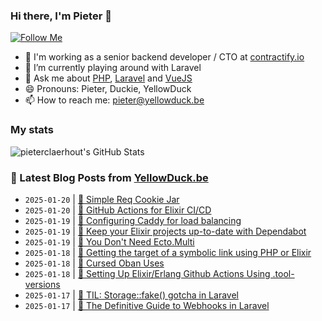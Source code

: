 ### Hi there, I'm Pieter 👋  
[![Follow Me](https://img.shields.io/github/followers/pieterclaerhout?label=Follow&style=social)](https://github.com/pieterclaerhout)

- 🏢 I'm working as a senior backend developer / CTO at [contractify.io](https://contractify.io)
- 🌱 I’m currently playing around with Laravel
- 💬 Ask me about [PHP](https://php.net), [Laravel](http://laravel.com) and [VueJS](https://vuejs.org)
- 😄 Pronouns: Pieter, Duckie, YellowDuck
- 📫 How to reach me: pieter@yellowduck.be

### My stats

![pieterclaerhout's GitHub Stats](https://github-readme-stats.vercel.app/api?username=pieterclaerhout&show_icons=true&count_private=true&line_height=40)

### 📩 Latest Blog Posts from [YellowDuck.be](https://www.yellowduck.be/)
<!-- BLOG-POST-LIST:START -->
- `2025-01-20` | [🔗 Simple Req Cookie Jar](https://www.yellowduck.be/posts/simple-req-cookie-jar)  
- `2025-01-20` | [🔗 GitHub Actions for Elixir CI/CD](https://www.yellowduck.be/posts/github-actions-for-elixir-ci-cd)  
- `2025-01-19` | [🐥 Configuring Caddy for load balancing](https://www.yellowduck.be/posts/configuring-caddy-for-load-balancing)  
- `2025-01-19` | [🔗 Keep your Elixir projects up-to-date with Dependabot](https://www.yellowduck.be/posts/keep-your-elixir-projects-up-to-date-with-dependabot)  
- `2025-01-19` | [🔗 You Don&#39;t Need Ecto.Multi](https://www.yellowduck.be/posts/you-dont-need-ecto-multi)  
- `2025-01-18` | [🐥 Getting the target of a symbolic link using PHP or Elixir](https://www.yellowduck.be/posts/getting-the-target-of-a-symbolic-link-using-php-or-elixir)  
- `2025-01-18` | [🔗 Cursed Oban Uses](https://www.yellowduck.be/posts/cursed-oban-uses)  
- `2025-01-18` | [🔗 Setting Up Elixir/Erlang Github Actions Using .tool-versions](https://www.yellowduck.be/posts/setting-up-elixir-erlang-github-actions-using-tool-versions)  
- `2025-01-17` | [🐥 TIL: Storage::fake&lpar;&rpar; gotcha in Laravel](https://www.yellowduck.be/posts/til-storage-fake-gotcha-in-laravel)  
- `2025-01-17` | [🔗 The Definitive Guide to Webhooks in Laravel](https://www.yellowduck.be/posts/the-definitive-guide-to-webhooks-in-laravel)  

<!-- BLOG-POST-LIST:END -->
